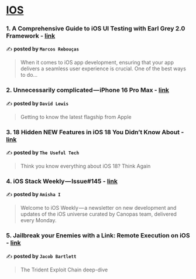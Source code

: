 
<h1><a href=https://medium.com/tag/ios/recommended target="_blank" rel="noopener noreferrer">IOS</a></h1>
<h3>1. A Comprehensive Guide to iOS UI Testing with Earl Grey 2.0 Framework - <a href="https://medium.com/@reboucas.mcs/a-comprehensive-guide-to-ios-ui-testing-with-earl-grey-2-0-framework-945c541f8377" target="_blank" rel="noopener noreferrer">link</a></h3>

✍️ **posted by `Marcos Rebouças`**

<blockquote>When it comes to iOS app development, ensuring that your app delivers a seamless user experience is crucial. One of the best ways to do…</blockquote>

<h3>2. Unnecessarily complicated — iPhone 16 Pro Max - <a href="https://medium.com/macoclock/unnecessarily-complicated-iphone-16-pro-max-92e7f9e51353" target="_blank" rel="noopener noreferrer">link</a></h3>

✍️ **posted by `David Lewis`**

<blockquote>Getting to know the latest flagship from Apple</blockquote>

<h3>3. 18 Hidden NEW Features in iOS 18 You Didn’t Know About - <a href="https://medium.com/macoclock/18-hidden-new-features-in-ios-18-you-didnt-know-about-8d594b75f90a" target="_blank" rel="noopener noreferrer">link</a></h3>

✍️ **posted by `The Useful Tech`**

<blockquote>Think you know everything about iOS 18? Think Again</blockquote>

<h3>4. iOS Stack Weekly — Issue#145 - <a href="https://medium.com/canopas/ios-stack-weekly-issue-145-738bc985f9b0" target="_blank" rel="noopener noreferrer">link</a></h3>

✍️ **posted by `Amisha I`**

<blockquote>Welcome to iOS Weekly — a newsletter on new development and updates of the iOS universe curated by Canopas team, delivered every Monday.</blockquote>

<h3>5. Jailbreak your Enemies with a Link: Remote Execution on iOS - <a href="https://medium.com/gitconnected/jailbreak-your-enemies-with-a-link-remote-execution-on-ios-710323cd4d95" target="_blank" rel="noopener noreferrer">link</a></h3>

✍️ **posted by `Jacob Bartlett`**

<blockquote>The Trident Exploit Chain deep-dive</blockquote>

